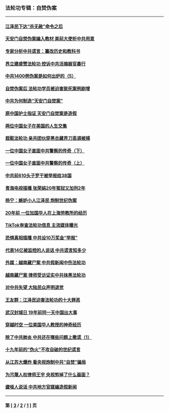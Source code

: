 ### 法轮功专辑：自焚伪案
---
#### [江泽民下达“杀无赦”命令之后](../../pages/nf5562/n13878084.md?07130430) 
#### [天安门自焚伪案编入教材 美前大使析中共用意](../../pages/nf5562/n13791932.md?07130430) 
#### [专家分析中共谎言：纂改历史和教科书](../../pages/nf5562/n13781542.md?07130430) 
#### [界立建盛赞法轮功 控诉中共活摘器官暴行](../../pages/nf5562/n13781971.md?07130430) 
#### [中共1400例伪案是如何出炉的（5）](../../pages/nf5562/n13226831.md?07130430) 
#### [自焚伪案后 法轮功学员被迫害致死案例剧增](../../pages/nf5562/n13190600.md?07130430) 
#### [中共为何制造“天安门自焚案”](../../pages/nf5562/n13183270.md?07130430) 
#### [原中国护士指证 天安门自焚案是造假](../../pages/nf5562/n13172289.md?07130430) 
#### [两位中国女子在美国的人生交集](../../pages/nf5562/n13156138.md?07130430) 
#### [栽赃法轮功 亲共团伙穿黑衣藏界刀高调被捕](../../pages/nf5562/n13073780.md?07130430) 
#### [一位中国女子直面中共警察的传奇（下）](../../pages/nf5562/n12989706.md?07130430) 
#### [一位中国女子直面中共警察的传奇（上）](../../pages/nf5562/n12985072.md?07130430) 
#### [中共前610头子罗干被举报给38国](../../pages/nf5562/n12975419.md?07130430) 
#### [青海电视插播 张荣娟20年冤狱又加刑2年](../../pages/nf5562/n12738166.md?07130430) 
#### [杨宁：嫉妒小人江泽民 炮制世纪伪案](../../pages/nf5562/n12724108.md?07130430) 
#### [20年前 一位加国华人在上海劳教所的经历](../../pages/nf5562/n12707932.md?07130430) 
#### [TikTok审查法轮功信息 主流媒体曝光](../../pages/nf5562/n12362336.md?07130430) 
#### [恐惧真相插播 中共设10万奖金“举报”](../../pages/nf5562/n12306396.md?07130430) 
#### [代表14亿被监控的人说话 中共谎言知多少](../../pages/nf5562/n12297484.md?07130430) 
#### [外媒：越南藏尸案 中共假新闻中伤法轮功](../../pages/nf5562/n12264411.md?07130430) 
#### [越南藏尸案 律师受访证实中共抹黑法轮功](../../pages/nf5562/n12261878.md?07130430) 
#### [对中共失望 大陆民众声明退党](../../pages/nf5562/n12187315.md?07130430) 
#### [王友群：江泽民迫害法轮功的十大罪恶](../../pages/nf5562/n12169074.md?07130430) 
#### [武汉封城日 19年前同一天中国出大事](../../pages/nf5562/n12150901.md?07130430) 
#### [穿越时空  一位美国华人教授的神奇经历](../../pages/nf5562/n12097460.md?07130430) 
#### [除了中共肺炎 中共还在哪些问题上撒谎（1）](../../pages/nf5562/n11955770.md?07130430) 
#### [十九年前的“伪火”不攻自破的世纪谎言](../../pages/nf5562/n11813238.md?07130430) 
#### [从江苏大爆炸 看央视炮制中共“自焚”骗局](../../pages/nf5562/n11140275.md?07130430) 
#### [为污蔑人权律师王宇 央视剪掉了什么画面？](../../pages/nf5562/n11130142.md?07130430) 
#### [聋哑人说话 中共地方官媒编造假新闻](../../pages/nf5562/n11006067.md?07130430) 

---
#### 第 [ [3](./3.md?07130430) / [2](./2.md?07130430) / [1](./1.md?07130430) ] 页
